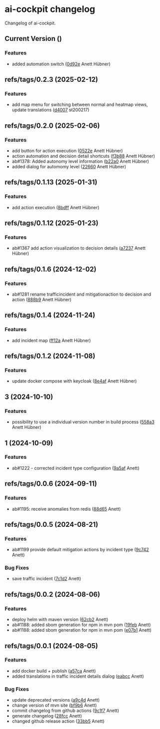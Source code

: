 # ai-cockpit changelog

Changelog of ai-cockpit.

## Current Version ()

### Features

-  added automation switch ([0d92e](https://github.com/starwit/ai-cockpit/commit/0d92eed06948e56) Anett Hübner)  

## refs/tags/0.2.3 (2025-02-12)

### Features

-  add map menu for switching between normal and heatmap views, update translations ([d4007](https://github.com/starwit/ai-cockpit/commit/d400739136e6fd8) st200217)  

## refs/tags/0.2.0 (2025-02-06)

### Features

-  add button for action execution ([0522e](https://github.com/starwit/ai-cockpit/commit/0522e9cb5ae1250) Anett Hübner)  
-  action automation and decision detail shortcuts ([f3b88](https://github.com/starwit/ai-cockpit/commit/f3b88403227c0fb) Anett Hübner)  
-  ab#1378: Added autonomy level information ([b22a0](https://github.com/starwit/ai-cockpit/commit/b22a0dfd25a1962) Anett Hübner)  
-  added dialog for automomy level ([22660](https://github.com/starwit/ai-cockpit/commit/2266050b8efd97f) Anett Hübner)  

## refs/tags/0.1.13 (2025-01-31)

### Features

-  add action execution ([8bdff](https://github.com/starwit/ai-cockpit/commit/8bdffce44a78c7d) Anett Hübner)  

## refs/tags/0.1.12 (2025-01-23)

### Features

-  ab#1367 add action visualization to decision details ([a7237](https://github.com/starwit/ai-cockpit/commit/a7237af022a0f32) Anett Hübner)  

## refs/tags/0.1.6 (2024-12-02)

### Features

-  ab#1281 rename trafficincident and mitigationaction to decision and action ([888b9](https://github.com/starwit/ai-cockpit/commit/888b9f546ea5da7) Anett Hübner)  

## refs/tags/0.1.4 (2024-11-24)

### Features

-  add incident map ([ff12a](https://github.com/starwit/ai-cockpit/commit/ff12a2150a755f7) Anett Hübner)  

## refs/tags/0.1.2 (2024-11-08)

### Features

-  update docker compose with keycloak ([8e4af](https://github.com/starwit/ai-cockpit/commit/8e4af07d2fc6585) Anett Hübner)  

## 3 (2024-10-10)

### Features

-  possibility to use a individual version number in build process ([558a3](https://github.com/starwit/ai-cockpit/commit/558a383dfed2628) Anett Hübner)  

## 1 (2024-10-09)

### Features

-  ab#1222 - corrected incident type configuration ([9a5af](https://github.com/starwit/ai-cockpit/commit/9a5af2318165989) Anett)  

## refs/tags/0.0.6 (2024-09-11)

### Features

-  ab#1195: receive anomalies from redis ([88d65](https://github.com/starwit/ai-cockpit/commit/88d655e9e2c5e6c) Anett)  

## refs/tags/0.0.5 (2024-08-21)

### Features

-  ab#1199 provide default mitigation actions by incident type ([9c742](https://github.com/starwit/ai-cockpit/commit/9c7420774b29c7b) Anett)  

### Bug Fixes

-  save traffic incident ([7c1d2](https://github.com/starwit/ai-cockpit/commit/7c1d24e13f04f7b) Anett)  

## refs/tags/0.0.2 (2024-08-06)

### Features

-  deploy helm with maven version ([62cb2](https://github.com/starwit/ai-cockpit/commit/62cb2d4b6c51a61) Anett)  
-  ab#1188: added sbom generation for npm in mvn pom ([19feb](https://github.com/starwit/ai-cockpit/commit/19febd3c5468281) Anett)  
-  ab#1188: added sbom generation for npm in mvn pom ([e07b1](https://github.com/starwit/ai-cockpit/commit/e07b1e53790ddd5) Anett)  

## refs/tags/0.0.1 (2024-08-05)

### Features

-  add docker build + publish ([a57ca](https://github.com/starwit/ai-cockpit/commit/a57ca4fa8c31b69) Anett)  
-  added translations in traffic incident details dialog ([eabcc](https://github.com/starwit/ai-cockpit/commit/eabcc344d0441a1) Anett)  

### Bug Fixes

-  update deprecated versions ([a9c4d](https://github.com/starwit/ai-cockpit/commit/a9c4d0039579c21) Anett)  
-  change version of mvn site ([bf9b6](https://github.com/starwit/ai-cockpit/commit/bf9b680a2cbdc52) Anett)  
-  commit changelog from github actions ([9c1f7](https://github.com/starwit/ai-cockpit/commit/9c1f7ec66affbaf) Anett)  
-  generate changelog ([28fcc](https://github.com/starwit/ai-cockpit/commit/28fcccccd70ba1b) Anett)  
-  changed github release action ([33bb5](https://github.com/starwit/ai-cockpit/commit/33bb5a2066ccd5d) Anett)  

